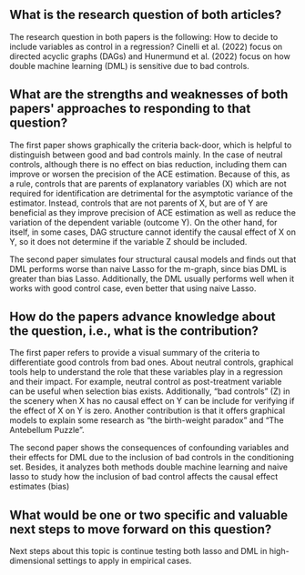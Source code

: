 ## What is the research question of both articles?
The research question in both papers is the following: How to decide to include variables as control in a regression? Cinelli et al. (2022) focus on directed acyclic graphs (DAGs) and Hunermund et al. (2022) focus on how double machine learning (DML) is sensitive due to bad controls.
## What are the strengths and weaknesses of both papers' approaches to responding to that question?
The first paper shows graphically the criteria back-door, which is helpful to distinguish between good and bad controls mainly. In the case of neutral controls, although there is no effect on bias reduction, including them can improve or worsen the precision of the ACE estimation.  Because of this, as a rule, controls that are parents of explanatory variables (X) which are not required for identification are detrimental for the asymptotic variance of the estimator. Instead, controls that are not parents of X, but are of Y are beneficial as they improve precision of ACE estimation as well as reduce the variation of the dependent variable (outcome Y). On the other hand, for itself, in some cases, DAG structure cannot identify the causal effect of X on Y, so it does not determine if the variable Z should be included.

The second paper simulates four structural causal models and finds out that DML performs worse than naive Lasso for the m-graph, since bias DML is greater than bias Lasso. Additionally, the DML usually performs well when it works with good control case, even better that using naive Lasso.

## How do the papers advance knowledge about the question, i.e., what is the contribution? 
The first paper refers to provide a visual summary of the criteria to differentiate good controls from bad ones. About neutral controls, graphical tools help to understand the role that these variables play in a regression and their impact. For example, neutral control as post-treatment variable can be useful when selection bias exists. Additionally, “bad controls” (Z) in the scenery when X has no causal effect on Y can be include for verifying if the effect of X on Y is zero. Another contribution is that it offers graphical models to explain some research as “the birth-weight paradox” and “The Antebellum Puzzle”. 

The second paper shows the consequences of confounding variables and their effects for DML due to the inclusion of bad controls in the conditioning set. Besides, it analyzes both methods double machine learning and naive lasso to study how the inclusion of bad control affects the causal effect estimates (bias)

## What would be one or two specific and valuable next steps to move forward on this question?

Next steps about this topic is continue testing both lasso and DML in high-dimensional settings to apply in empirical cases.